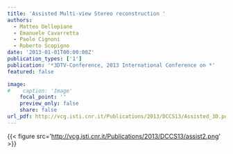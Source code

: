 ```yaml
---
title: 'Assisted Multi-view Stereo reconstruction '
authors:
  - Matteo Dellepiane
  - Emanuele Cavarretta
  - Paolo Cignoni
  - Roberto Scopigno
date: '2013-01-01T00:00:00Z'
publication_types: ['1']
publication: '*3DTV-Conference, 2013 International Conference on *'
featured: false

image:
#    caption: 'Image'
    focal_point: ''
    preview_only: false
    share: false
url_pdf: http://vcg.isti.cnr.it/Publications/2013/DCCS13/Assisted_3D.pdf
---
```

{{< figure src='http://vcg.isti.cnr.it/Publications/2013/DCCS13/assist2.png' >}}
